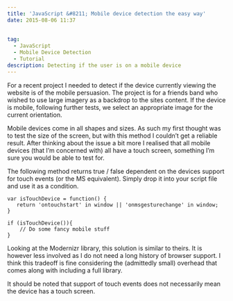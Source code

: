 ```yaml
---
title: 'JavaScript &#8211; Mobile device detection the easy way'
date: 2015-08-06 11:37
  
 
tag:
  - JavaScript
  - Mobile Device Detection
  - Tutorial
description: Detecting if the user is on a mobile device
---
```

For a recent project I needed to detect if the device currently viewing the website is of the mobile persuasion. The project is for a friends band who wished to use large imagery as a backdrop to the sites content. If the device is mobile, following further tests, we select an appropriate image for the current orientation.

Mobile devices come in all shapes and sizes. As such my first thought was to test the size of the screen, but with this method I couldn&#8217;t get a reliable result. After thinking about the issue a bit more I realised that all mobile devices (that I&#8217;m concerned with) all have a touch screen, something I&#8217;m sure you would be able to test for.

The following method returns true / false dependent on the devices support for touch events (or the MS equivalent). Simply drop it into your script file and use it as a condition.

<pre data-language="javascript"><code>var isTouchDevice = function() {
   return 'ontouchstart' in window || 'onmsgesturechange' in window;
}

if (isTouchDevice()){
    // Do some fancy mobile stuff
}</code></pre>

Looking at the Modernizr library, this solution is similar to theirs. It is however less involved as I do not need a long history of browser support. I think this tradeoff is fine considering the (admittedly small) overhead that comes along with including a full library.

It should be noted that support of touch events does not necessarily mean the device has a touch screen.
